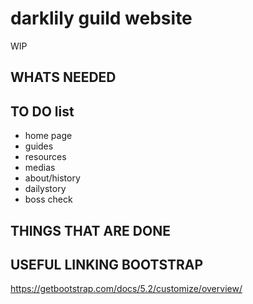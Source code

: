 # darklily guild website

WIP

## WHATS NEEDED

## TO DO list

 - home page
 - guides
 - resources
 - medias
 - about/history
 - dailystory
 - boss check

## THINGS THAT ARE DONE

## USEFUL LINKING BOOTSTRAP
https://getbootstrap.com/docs/5.2/customize/overview/

<link href="https://cdn.jsdelivr.net/npm/bootstrap@5.2.0-beta1/dist/css/bootstrap.min.css" rel="stylesheet" integrity="sha384-0evHe/X+R7YkIZDRvuzKMRqM+OrBnVFBL6DOitfPri4tjfHxaWutUpFmBp4vmVor" crossorigin="anonymous">

<script defer src="https://cdn.jsdelivr.net/npm/bootstrap@5.2.0-beta1/dist/js/bootstrap.bundle.min.js" integrity="sha384-pprn3073KE6tl6bjs2QrFaJGz5/SUsLqktiwsUTF55Jfv3qYSDhgCecCxMW52nD2" crossorigin="anonymous"></script>